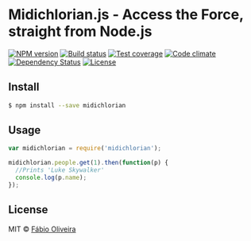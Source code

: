 # Midichlorian.js - Access the Force, straight from Node.js

[![NPM version][npm-image]][npm-url]
[![Build status][travis-image]][travis-url]
[![Test coverage][codeclimatecov-image]][codeclimate-url]
[![Code climate][codeclimate-image]][codeclimate-url]
[![Dependency Status][david-image]][david-url]
[![License][license-image]][license-url]


## Install

```sh
$ npm install --save midichlorian
```


## Usage

```js
var midichlorian = require('midichlorian');

midichlorian.people.get(1).then(function(p) {
  //Prints 'Luke Skywalker'
  console.log(p.name);
});
```


## License

MIT © [Fábio Oliveira](https://twitter.com/fanoliveira)

[npm-image]: https://img.shields.io/npm/v/midichlorian.svg?style=flat-square
[npm-url]: https://npmjs.org/package/midichlorian
[travis-image]: https://img.shields.io/travis/foliveira/midichlorian.svg?style=flat-square
[travis-url]: https://travis-ci.org/foliveira/midichlorian
[codeclimatecov-image]: https://img.shields.io/codeclimate/coverage/github/foliveira/midichlorian.svg?style=flat-square
[codeclimate-image]: https://img.shields.io/codeclimate/github/foliveira/midichlorian.svg?style=flat-square
[codeclimate-url]: https://codeclimate.com/github/foliveira/midichlorian
[david-image]: http://img.shields.io/david/foliveira/midichlorian.svg?style=flat-square
[david-url]: https://david-dm.org/foliveira/midichlorian
[license-image]: http://img.shields.io/npm/l/midichlorian.svg?style=flat-square
[license-url]: LICENSE
